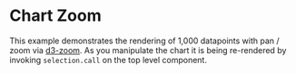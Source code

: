 # Chart Zoom

This example demonstrates the rendering of 1,000 datapoints with pan / zoom via [d3-zoom](https://github.com/d3/d3-zoom). As you manipulate the chart it is being re-rendered by invoking `selection.call` on the top level component.
